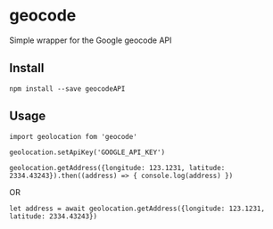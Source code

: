 # geocode
Simple wrapper for the Google geocode API

## Install

`npm install --save geocodeAPI`

## Usage


`import geolocation fom 'geocode'`

`geolocation.setApiKey('GOOGLE_API_KEY')`

`geolocation.getAddress({longitude: 123.1231, latitude: 2334.43243}).then((address) => {
    console.log(address)
})`

OR

`let address = await geolocation.getAddress({longitude: 123.1231, latitude: 2334.43243})`